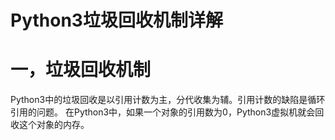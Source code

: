 # Python3垃圾回收机制详解
# 一，垃圾回收机制
Python3中的垃圾回收是以引用计数为主，分代收集为辅。引用计数的缺陷是循环引用的问题。
在Python3中，如果一个对象的引用数为0，Python3虚拟机就会回收这个对象的内存。

